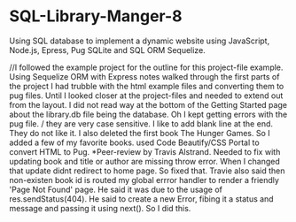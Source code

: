 # SQL-Library-Manger-8
 Using SQL database to implement a dynamic website using JavaScript, Node.js, Epress, Pug SQLite and SQL ORM Sequelize.

 //I followed the example project for the outline for this project-file example. 
 Using Sequelize ORM with Express notes walked through the first parts of the project
 I had trubble with the html example files and converting them to pug files.
 Until I looked closer at the project-files and needed to extend out from the layout. 
 I did not read way at the bottom of the Getting Started page about the library.db file being the database. 
Oh I kept getting errors with the pug file. / they are very case sensitive. I like to add blank line at the end. They do not like it. 
I also deleted the first book The Hunger Games. So I added a few of my favorite books. 
used Code Beautify/CSS Portal to convert HTML to Pug.
*Peer-review by Travis Alstrand. Needed to fix with updating book and title or author are missing throw error. When I changed that
update didnt redirect to home page. So fixed that. 
Travie also said then non-existen book id is routed my global errror handler to render a friendly 'Page Not Found' page. 
He said it was due to the usage of res.sendStatus(404). He said to create a new Error, fibing it a status and message and passing it using next(). So I did this.  